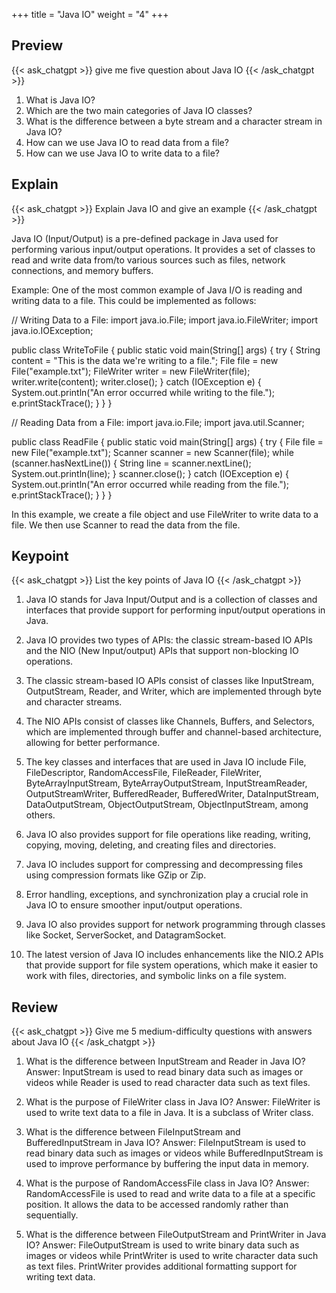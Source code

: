 +++
title = "Java IO"
weight = "4"
+++
## Preview
{{< ask_chatgpt >}}
give me five question about Java IO
{{< /ask_chatgpt >}}



1. What is Java IO?
2. Which are the two main categories of Java IO classes?
3. What is the difference between a byte stream and a character stream in Java IO?
4. How can we use Java IO to read data from a file?
5. How can we use Java IO to write data to a file?   

## Explain
{{< ask_chatgpt >}}
Explain Java IO and give an example
{{< /ask_chatgpt >}}



Java IO (Input/Output) is a pre-defined package in Java used for performing various input/output operations. It provides a set of classes to read and write data from/to various sources such as files, network connections, and memory buffers.

Example:
One of the most common example of Java I/O is reading and writing data to a file. This could be implemented as follows:

// Writing Data to a File:
import java.io.File;
import java.io.FileWriter;
import java.io.IOException;

public class WriteToFile {
  public static void main(String[] args) {
    try {
      String content = "This is the data we're writing to a file.";
      File file = new File("example.txt");
      FileWriter writer = new FileWriter(file);
      writer.write(content);
      writer.close();
    } catch (IOException e) {
      System.out.println("An error occurred while writing to the file.");
      e.printStackTrace();
    }
  }
}

// Reading Data from a File:
import java.io.File;
import java.util.Scanner;

public class ReadFile {
  public static void main(String[] args) {
    try {
      File file = new File("example.txt");
      Scanner scanner = new Scanner(file);
      while (scanner.hasNextLine()) {
        String line = scanner.nextLine();
        System.out.println(line);
      }
      scanner.close();
    } catch (IOException e) {
      System.out.println("An error occurred while reading from the file.");
      e.printStackTrace();
    }
  }
}

In this example, we create a file object and use FileWriter to write data to a file. We then use Scanner to read the data from the file.   

## Keypoint
{{< ask_chatgpt >}}
List the key points of Java IO
{{< /ask_chatgpt >}}



1. Java IO stands for Java Input/Output and is a collection of classes and interfaces that provide support for performing input/output operations in Java.

2. Java IO provides two types of APIs: the classic stream-based IO APIs and the NIO (New Input/output) APIs that support non-blocking IO operations.

3. The classic stream-based IO APIs consist of classes like InputStream, OutputStream, Reader, and Writer, which are implemented through byte and character streams.

4. The NIO APIs consist of classes like Channels, Buffers, and Selectors, which are implemented through buffer and channel-based architecture, allowing for better performance.

5. The key classes and interfaces that are used in Java IO include File, FileDescriptor, RandomAccessFile, FileReader, FileWriter, ByteArrayInputStream, ByteArrayOutputStream, InputStreamReader, OutputStreamWriter, BufferedReader, BufferedWriter, DataInputStream, DataOutputStream, ObjectOutputStream, ObjectInputStream, among others.

6. Java IO also provides support for file operations like reading, writing, copying, moving, deleting, and creating files and directories.

7. Java IO includes support for compressing and decompressing files using compression formats like GZip or Zip.

8. Error handling, exceptions, and synchronization play a crucial role in Java IO to ensure smoother input/output operations.

9. Java IO also provides support for network programming through classes like Socket, ServerSocket, and DatagramSocket.

10. The latest version of Java IO includes enhancements like the NIO.2 APIs that provide support for file system operations, which make it easier to work with files, directories, and symbolic links on a file system.   

## Review
{{< ask_chatgpt >}}
Give me 5 medium-difficulty questions with answers about Java IO
{{< /ask_chatgpt >}}



1. What is the difference between InputStream and Reader in Java IO?
Answer: InputStream is used to read binary data such as images or videos while Reader is used to read character data such as text files.

2. What is the purpose of FileWriter class in Java IO?
Answer: FileWriter is used to write text data to a file in Java. It is a subclass of Writer class.

3. What is the difference between FileInputStream and BufferedInputStream in Java IO?
Answer: FileInputStream is used to read binary data such as images or videos while BufferedInputStream is used to improve performance by buffering the input data in memory.

4. What is the purpose of RandomAccessFile class in Java IO?
Answer: RandomAccessFile is used to read and write data to a file at a specific position. It allows the data to be accessed randomly rather than sequentially.

5. What is the difference between FileOutputStream and PrintWriter in Java IO?
Answer: FileOutputStream is used to write binary data such as images or videos while PrintWriter is used to write character data such as text files. PrintWriter provides additional formatting support for writing text data.   

